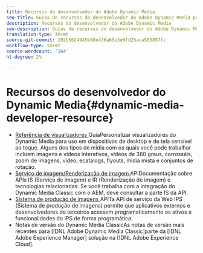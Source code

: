 ```yaml
---
title: Recursos do desenvolvedor do Adobe Dynamic Media
seo-title: Guias de recursos do desenvolvedor do Adobe Dynamic Media para visualizadores, veiculação de imagens, renderização de imagens e produção de imagens
description: Recursos do desenvolvedor do Adobe Dynamic Media
seo-description: Guias de recursos do desenvolvedor do Adobe Dynamic Media para visualizadores, veiculação de imagens, renderização de imagens e produção de imagens
translation-type: tm+mt
source-git-commit: 192b5624945b08e438a65e3e9fd25aca503857fc
workflow-type: tm+mt
source-wordcount: '164'
ht-degree: 2%

---
```



# Recursos do desenvolvedor do Dynamic Media{#dynamic-media-developer-resource}

* [Referência de visualizadores ](/help/aem-viewers-ref/homeviewers.md)<!-- (https://experienceleague.adobe.com/docs/dynamic-media-developer-resources/library/home.html?lang=en) -->
GuiaPersonalizar visualizadores do Dynamic Media para uso em dispositivos de desktop e de tela sensível ao toque. Alguns dos tipos de mídia com os quais você pode trabalhar incluem imagens e vídeos interativos, vídeos de 360 graus, carrosséis, zoom de imagens, vídeo, ecatalogs, flyouts, mídia mista e conjuntos de rotação.
* [Serviço de imagem/Renderização de imagem ](/help/aem-is-ir-api/homeisir.md)<!-- (https://experienceleague.adobe.com/docs/dynamic-media-developer-resources/image-serving-api/home.html?lang=en) -->
APIDocumentação sobre APIs IS (Serviço de imagem) e IR (Renderização de imagem) e tecnologias relacionadas. Se você trabalha com a integração do Dynamic Media Classic com o AEM, deve consultar a parte IS da API.
* [Sistema de produção de imagens ](/help/aem-ips-api/c-overview.md)
APITa API de serviço da Web IPS (Sistema de produção de imagens) permite que aplicativos externos e desenvolvedores de terceiros acessem programaticamente os ativos e funcionalidades do IPS de forma programática.
* [](/help/s7-release-notes/s7rn2017.md)
Notas de versão do Dynamic Media ClassicAs notas de versão mais recentes para  [!DNL Adobe Dynamic Media Classic]parte da  [!DNL Adobe Experience Manager] solução na  [!DNL Adobe Experience Cloud].